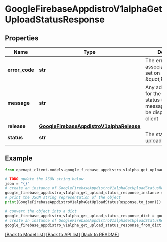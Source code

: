 # GoogleFirebaseAppdistroV1alphaGetUploadStatusResponse


## Properties

Name | Type | Description | Notes
------------ | ------------- | ------------- | -------------
**error_code** | **str** | The error code associated with (only set on \&quot;FAILURE\&quot;) | [optional] 
**message** | **str** | Any additional context for the given upload status (e.g. error message) Meant to be displayed to the client | [optional] 
**release** | [**GoogleFirebaseAppdistroV1alphaRelease**](GoogleFirebaseAppdistroV1alphaRelease.md) |  | [optional] 
**status** | **str** | The status of the upload | [optional] 

## Example

```python
from openapi_client.models.google_firebase_appdistro_v1alpha_get_upload_status_response import GoogleFirebaseAppdistroV1alphaGetUploadStatusResponse

# TODO update the JSON string below
json = "{}"
# create an instance of GoogleFirebaseAppdistroV1alphaGetUploadStatusResponse from a JSON string
google_firebase_appdistro_v1alpha_get_upload_status_response_instance = GoogleFirebaseAppdistroV1alphaGetUploadStatusResponse.from_json(json)
# print the JSON string representation of the object
print(GoogleFirebaseAppdistroV1alphaGetUploadStatusResponse.to_json())

# convert the object into a dict
google_firebase_appdistro_v1alpha_get_upload_status_response_dict = google_firebase_appdistro_v1alpha_get_upload_status_response_instance.to_dict()
# create an instance of GoogleFirebaseAppdistroV1alphaGetUploadStatusResponse from a dict
google_firebase_appdistro_v1alpha_get_upload_status_response_from_dict = GoogleFirebaseAppdistroV1alphaGetUploadStatusResponse.from_dict(google_firebase_appdistro_v1alpha_get_upload_status_response_dict)
```
[[Back to Model list]](../README.md#documentation-for-models) [[Back to API list]](../README.md#documentation-for-api-endpoints) [[Back to README]](../README.md)



